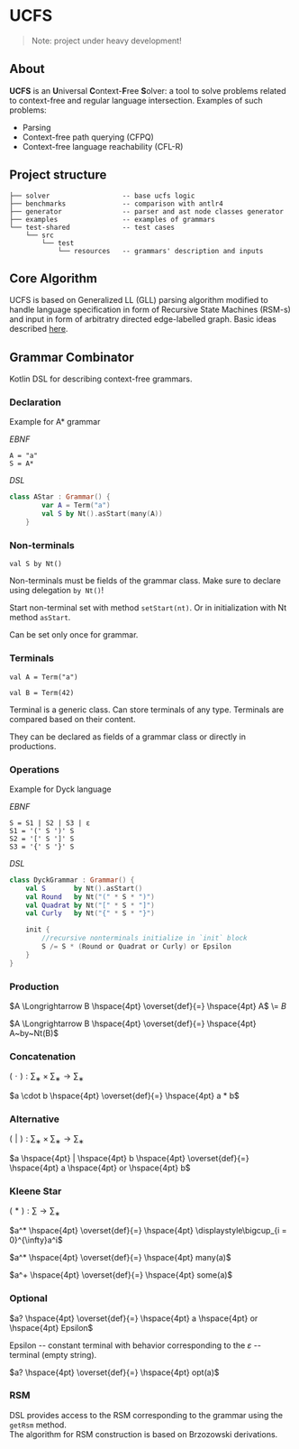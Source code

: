 
# UCFS

> Note: project under heavy development!

## About
**UCFS** is an **U**niversal **C**ontext-**F**ree **S**olver: a tool to solve problems related to context-free and regular language intersection. Examples of such problems:
- Parsing
- Context-free path querying (CFPQ)
- Context-free language reachability (CFL-R)

<!-- Online -- offline modes.    
    
All-pairs, multiple-source. All-paths, reachability.     
    
Incrementality. Both the graph and RSM    
    
Error recovery.    
    
 GLL-based    
 RSM    
-->    

## Project structure 
```
├── solver                  -- base ucfs logic
├── benchmarks              -- comparison with antlr4
├── generator               -- parser and ast node classes generator
├── examples                -- examples of grammars
└── test-shared             -- test cases 
    └── src
        └── test
            └── resources   -- grammars' description and inputs
```

## Core Algorithm
UCFS is based on Generalized LL (GLL) parsing algorithm modified to handle language specification in form of Recursive State Machines (RSM-s) and input in form of arbitratry directed edge-labelled graph. Basic ideas described [here](https://arxiv.org/pdf/2312.11925.pdf). 

## Grammar Combinator

Kotlin DSL for describing context-free grammars.



### Declaration

Example for A* grammar

*EBNF*
``` 
A = "a"    
S = A*     
``` 
*DSL*  
```kotlin 
class AStar : Grammar() {    
        var A = Term("a")    
        val S by Nt().asStart(many(A))    
    }    
``` 
### Non-terminals

`val S by Nt()`

Non-terminals must be fields of the grammar class. Make sure to declare using delegation `by Nt()`!

Start non-terminal set with method `setStart(nt)`. Or in initialization with Nt method `asStart`.

 Can be set only once for grammar.

### Terminals

`val A = Term("a")`

`val B = Term(42)`

Terminal is a generic class. Can store terminals of any type. Terminals are compared based on their content.

They can be declared as fields of a grammar class or directly in productions.

### Operations
Example for Dyck language

*EBNF*
``` 
S = S1 | S2 | S3 | ε    
S1 = '(' S ')' S     
S2 = '[' S ']' S     
S3 = '{' S '}' S     
``` 
*DSL*
```kotlin 
class DyckGrammar : Grammar() {
    val S       by Nt().asStart()
    val Round   by Nt("(" * S * ")")
    val Quadrat by Nt("[" * S * "]")
    val Curly   by Nt("{" * S * "}")

    init {
        //recursive nonterminals initialize in `init` block
        S /= S * (Round or Quadrat or Curly) or Epsilon
    }
}
``` 
### Production
$A \Longrightarrow B \hspace{4pt} \overset{def}{=} \hspace{4pt} A$  \\= $B$

$A \Longrightarrow B \hspace{4pt} \overset{def}{=} \hspace{4pt} A~by~Nt(B)$

### Concatenation
$( \hspace{4pt} \cdot \hspace{4pt} ) : \sum_∗ \times \sum_∗ → \sum_∗$

$a \cdot b \hspace{4pt} \overset{def}{=} \hspace{4pt} a * b$

### Alternative
$( \hspace{4pt} | \hspace{4pt} ) : \sum_∗ \times \sum_∗ → \sum_∗$

$a \hspace{4pt} | \hspace{4pt} b \hspace{4pt} \overset{def}{=} \hspace{4pt} a \hspace{4pt} or \hspace{4pt} b$

### Kleene Star

$( \hspace{4pt} * \hspace{4pt} ) : \sum \to \sum_∗$

$a^* \hspace{4pt} \overset{def}{=} \hspace{4pt} \displaystyle\bigcup_{i = 0}^{\infty}a^i$

$a^* \hspace{4pt} \overset{def}{=} \hspace{4pt} many(a)$

$a^+ \hspace{4pt} \overset{def}{=} \hspace{4pt} some(a)$

### Optional
$a? \hspace{4pt} \overset{def}{=} \hspace{4pt} a \hspace{4pt} or \hspace{4pt} Epsilon$

Epsilon -- constant terminal with behavior corresponding to the $\varepsilon$ -- terminal (empty string).

$a? \hspace{4pt} \overset{def}{=} \hspace{4pt} opt(a)$

### RSM
DSL provides access to the RSM corresponding to the grammar using the `getRsm` method.    
The algorithm for RSM construction is based on Brzozowski derivations.
